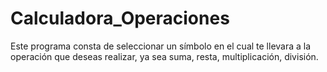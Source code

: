 # Calculadora_Operaciones
Este programa consta de seleccionar un símbolo en el cual te llevara a la operación que deseas realizar, ya sea suma, resta, multiplicación, división.
